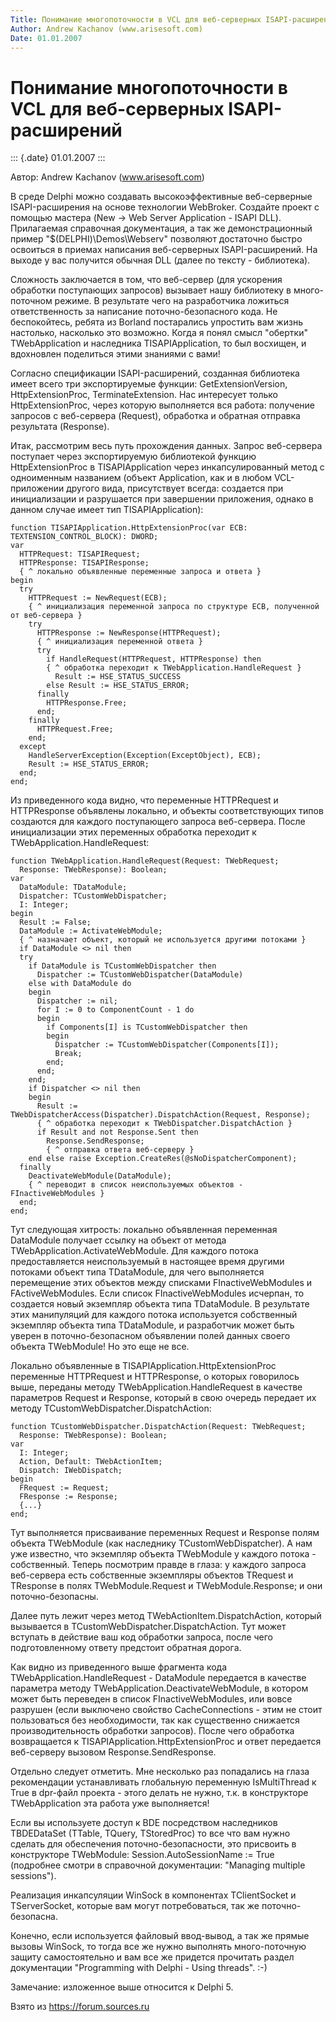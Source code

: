 ```yaml
---
Title: Понимание многопоточности в VCL для веб-серверных ISAPI-расширений
Author: Andrew Kachanov (www.arisesoft.com)
Date: 01.01.2007
---
```



Понимание многопоточности в VCL для веб-серверных ISAPI-расширений
==================================================================

::: {.date}
01.01.2007
:::

Автор: Andrew Kachanov (www.arisesoft.com)

В среде Delphi можно создавать высокоэффективные веб-серверные
ISAPI-расширения на основе технологии WebBroker. Создайте проект с
помощью мастера (New -\> Web Server Application - ISAPI DLL).
Прилагаемая справочная документация, а так же демонстрационный пример
"$(DELPHI)\\Demos\\Webserv" позволяют достаточно быстро освоиться в
приемах написания веб-серверных ISAPI-расширений. На выходе у вас
получится обычная DLL (далее по тексту - библиотека).

Сложность заключается в том, что веб-сервер (для ускорения обработки
поступающих запросов) вызывает нашу библиотеку в много-поточном режиме.
В результате чего на разработчика ложиться ответственность за написание
поточно-безопасного кода. Не беспокойтесь, ребята из Borland постарались
упростить вам жизнь настолько, насколько это возможно. Когда я понял
смысл "обертки" TWebApplication и наследника TISAPIApplication, то был
восхищен, и вдохновлен поделиться этими знаниями с вами!

Согласно спецификации ISAPI-расширений, созданная библиотека имеет всего
три экспортируемые функции: GetExtensionVersion, HttpExtensionProc,
TerminateExtension. Нас интересует только HttpExtensionProc, через
которую выполняется вся работа: получение запросов с веб-сервера
(Request), обработка и обратная отправка результата (Response).

Итак, рассмотрим весь путь прохождения данных. Запрос веб-сервера
поступает через экспортируемую библиотекой функцию HttpExtensionProc в
TISAPIApplication через инкапсулированный метод с одноименным названием
(объект Application, как и в любом VCL-приложении другого вида,
присутствует всегда: создается при инициализации и разрушается при
завершении приложения, однако в данном случае имеет тип
TISAPIApplication):

    function TISAPIApplication.HttpExtensionProc(var ECB: TEXTENSION_CONTROL_BLOCK): DWORD;
    var
      HTTPRequest: TISAPIRequest; 
      HTTPResponse: TISAPIResponse;
      { ^ локально объявленные переменные запроса и ответа }
    begin
      try
        HTTPRequest := NewRequest(ECB); 
        { ^ инициализация переменной запроса по структуре ECB, полученной от веб-сервера }
        try
          HTTPResponse := NewResponse(HTTPRequest);
          { ^ инициализация переменной ответа }
          try
            if HandleRequest(HTTPRequest, HTTPResponse) then
            { ^ обработка переходит к TWebApplication.HandleRequest }
              Result := HSE_STATUS_SUCCESS
            else Result := HSE_STATUS_ERROR;
          finally
            HTTPResponse.Free;
          end;
        finally
          HTTPRequest.Free;
        end;
      except
        HandleServerException(Exception(ExceptObject), ECB);
        Result := HSE_STATUS_ERROR;
      end;
    end;

Из приведенного кода видно, что переменные HTTPRequest и HTTPResponse
объявлены локально, и объекты соответствующих типов создаются для
каждого поступающего запроса веб-сервера. После инициализации этих
переменных обработка переходит к TWebApplication.HandleRequest:

    function TWebApplication.HandleRequest(Request: TWebRequest;
      Response: TWebResponse): Boolean;
    var
      DataModule: TDataModule;
      Dispatcher: TCustomWebDispatcher;
      I: Integer;
    begin
      Result := False;
      DataModule := ActivateWebModule; 
      { ^ назначает объект, который не используется другими потоками }
      if DataModule <> nil then
      try
        if DataModule is TCustomWebDispatcher then
          Dispatcher := TCustomWebDispatcher(DataModule)
        else with DataModule do
        begin
          Dispatcher := nil;
          for I := 0 to ComponentCount - 1 do
          begin
            if Components[I] is TCustomWebDispatcher then
            begin
              Dispatcher := TCustomWebDispatcher(Components[I]);
              Break;
            end;
          end;
        end;
        if Dispatcher <> nil then
        begin
          Result := TWebDispatcherAccess(Dispatcher).DispatchAction(Request, Response);
          { ^ обработка переходит к TWebDispatcher.DispatchAction }
          if Result and not Response.Sent then
            Response.SendResponse;
            { ^ отправка ответа веб-серверу }
        end else raise Exception.CreateRes(@sNoDispatcherComponent);
      finally
        DeactivateWebModule(DataModule);
        { ^ переводит в список неиспользуемых объектов - FInactiveWebModules }
      end;
    end;

Тут следующая хитрость: локально объявленная переменная DataModule
получает ссылку на объект от метода TWebApplication.ActivateWebModule.
Для каждого потока предоставляется неиспользуемый в настоящее время
другими потоками объект типа TDataModule, для чего выполняется
перемещение этих объектов между списками FInactiveWebModules и
FActiveWebModules. Если список FInactiveWebModules исчерпан, то
создается новый экземпляр объекта типа TDataModule. В результате этих
манипуляций для каждого потока используется собственный экземпляр
объекта типа TDataModule, и разработчик может быть уверен в
поточно-безопасном объявлении полей данных своего объекта TWebModule! Но
это еще не все.

Локально объявленные в TISAPIApplication.HttpExtensionProc переменные
HTTPRequest и HTTPResponse, о которых говорилось выше, переданы методу
TWebApplication.HandleRequest в качестве параметров Request и Response,
который в свою очередь передает их методу
TCustomWebDispatcher.DispatchAction:

    function TCustomWebDispatcher.DispatchAction(Request: TWebRequest;
      Response: TWebResponse): Boolean;
    var
      I: Integer;
      Action, Default: TWebActionItem;
      Dispatch: IWebDispatch;
    begin
      FRequest := Request;
      FResponse := Response;
      {...}
    end;

Тут выполняется присваивание переменных Request и Response полям объекта
TWebModule (как наследнику TCustomWebDispatcher). А нам уже известно,
что экземпляр объекта TWebModule у каждого потока - собственный. Теперь
посмотрим правде в глаза: у каждого запроса веб-сервера есть собственные
экземпляры объектов TRequest и TResponse в полях TWebModule.Request и
TWebModule.Response; и они поточно-безопасны.

Далее путь лежит через метод TWebActionItem.DispatchAction, который
вызывается в TCustomWebDispatcher.DispatchAction. Тут может вступать в
действие ваш код обработки запроса, после чего подготовленному ответу
предстоит обратная дорога.

Как видно из приведенного выше фрагмента кода
TWebApplication.HandleRequest - DataModule передается в качестве
параметра методу TWebApplication.DeactivateWebModule, в котором может
быть переведен в список FInactiveWebModules, или вовсе разрушен (если
выключено свойство CacheConnections - этим не стоит пользоваться без
необходимости, так как существенно снижается производительность
обработки запросов). После чего обработка возвращается к
TISAPIApplication.HttpExtensionProc и ответ передается веб-серверу
вызовом Response.SendResponse.

Отдельно следует отметить. Мне несколько раз попадались на глаза
рекомендации устанавливать глобальную переменную IsMultiThread к True в
dpr-файл проекта - этого делать не нужно, т.к. в конструкторе
TWebApplication эта работа уже выполняется!

Если вы используете доступ к BDE посредством наследников TBDEDataSet
(TTable, TQuery, TStoredProc) то все что вам нужно сделать для
обеспечения поточно-безопасности, это присвоить в конструкторе
TWebModule: Session.AutoSessionName := True (подробнее смотри в
справочной документации: "Managing multiple sessions").

Реализация инкапсуляции WinSock в компонентах TClientSocket и
TServerSocket, которые вам могут потребоваться, так же
поточно-безопасна.

Конечно, если используется файловый ввод-вывод, а так же прямые вызовы
WinSock, то тогда все же нужно выполнять много-поточную защиту
самостоятельно и вам все же придется прочитать раздел документации
"Programming with Delphi - Using threads". :-)

Замечание: изложенное выше относится к Delphi 5.

Взято из <https://forum.sources.ru>
